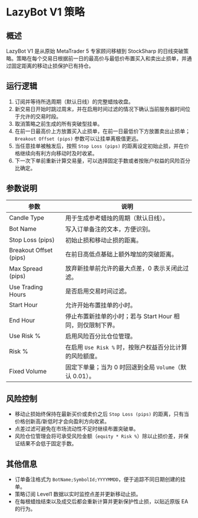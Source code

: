 # LazyBot V1 策略

## 概述

LazyBot V1 是从原始 MetaTrader 5 专家顾问移植到 StockSharp 的日线突破策略。策略在每个交易日根据前一日的最高价与最低价布置买入和卖出止损单，并通过固定距离的移动止损保护已有持仓。

## 运行逻辑

1. 订阅并等待所选周期（默认日线）的完整蜡烛收盘。
2. 新交易日开始时跳过周末，并在启用时间过滤的情况下确认当前服务器时间位于允许的交易时段。
3. 取消策略之前生成的所有突破型挂单。
4. 在前一日最高价上方放置买入止损单，在前一日最低价下方放置卖出止损单；`Breakout Offset (pips)` 参数可以让挂单离极值更远。
5. 当任意挂单被触发后，按照 `Stop Loss (pips)` 的距离设定初始止损，并在价格继续向有利方向移动时及时收紧。
6. 下一次下单前重新计算交易量，可以选择固定手数或者按账户权益的风险百分比确定。

## 参数说明

| 参数 | 说明 |
| --- | --- |
| Candle Type | 用于生成参考蜡烛的周期（默认日线）。 |
| Bot Name | 写入订单备注的文本，方便识别。 |
| Stop Loss (pips) | 初始止损和移动止损的距离。 |
| Breakout Offset (pips) | 在前日高低点基础上额外增加的突破距离。 |
| Max Spread (pips) | 放弃新挂单前允许的最大点差，0 表示关闭此过滤。 |
| Use Trading Hours | 是否启用交易时间过滤。 |
| Start Hour | 允许开始布置挂单的小时。 |
| End Hour | 停止布置新挂单的小时；若与 Start Hour 相同，则仅限制下界。 |
| Use Risk % | 启用风险百分比仓位管理。 |
| Risk % | 在启用 `Use Risk %` 时，按账户权益百分比计算的风险额度。 |
| Fixed Volume | 固定下单量；当为 0 时回退到全局 `Volume`（默认 0.01）。 |

## 风险控制

* 移动止损始终保持在最新买价或卖价之后 `Stop Loss (pips)` 的距离，只有当价格创新高/新低时才会向盈利方向收紧。
* 点差过滤可避免在市场流动性不足时继续布置突破单。
* 风险仓位管理会将可承受风险金额（`equity * Risk %`）除以止损价差，并保证结果不会低于固定手数。

## 其他信息

* 订单备注格式为 `BotName;SymbolId;YYYYMMDD`，便于追踪不同日期创建的挂单。
* 策略订阅 Level1 数据以实时监控点差并更新移动止损。
* 在每根蜡烛结束以及成交后都会重新计算并更新保护性止损，以贴近原版 EA 的行为。

